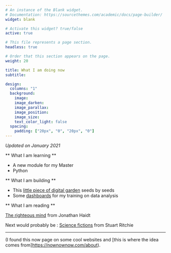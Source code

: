 ```yaml
---
# An instance of the Blank widget.
# Documentation: https://sourcethemes.com/academic/docs/page-builder/
widget: blank

# Activate this widget? true/false
active: true

# This file represents a page section.
headless: true

# Order that this section appears on the page.
weight: 20

title: What I am doing now
subtitle: 

design:
  columns: "1"
  background:
    image: 
    image_darken: 
    image_parallax: 
    image_position: 
    image_size: 
    text_color_light: false
  spacing:
    padding: ["20px", "0", "20px", "0"]
---
```


_Updated on January 2021_


** What I am learning **

- A new module for my Master
- Python

** What I am building **

- This [little piece of digital garden](/explore) seeds by seeds
- Some [dashboards](https://tuyenshares.github.io/) for my training on data analysis

** What I am reading **

[The righteous mind](https://www.goodreads.com/book/show/11324722-the-righteous-mind) from Jonathan Haidt

Next would probably be : [Science fictions](https://www.goodreads.com/book/show/52199285-science-fictions) from Stuart Ritchie

---


(I found this now page on some cool websites and [this is where the idea comes from]https://nownownow.com/about).
